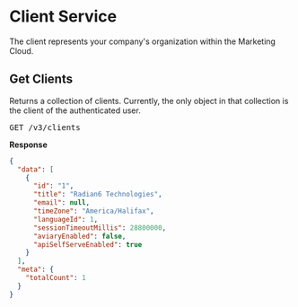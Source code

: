 # Client Service
The client represents your company's organization within the Marketing Cloud. 
## Get Clients

Returns a collection of clients. Currently, the only object in that collection is the client of the authenticated user.

<pre>GET /v3/clients</pre>

**Response**
```json
{
  "data": [
    {
      "id": "1",
      "title": "Radian6 Technologies",
      "email": null,
      "timeZone": "America/Halifax",
      "languageId": 1,
      "sessionTimeoutMillis": 28800000,
      "aviaryEnabled": false,
      "apiSelfServeEnabled": true
    }
  ],
  "meta": {
    "totalCount": 1
  }
}
```
